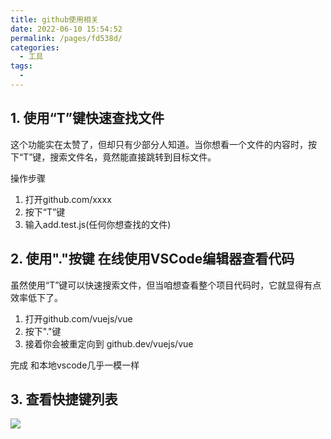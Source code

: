 ```yaml
---
title: github使用相关
date: 2022-06-10 15:54:52
permalink: /pages/fd538d/
categories:
  - 工具
tags:
  - 
---
```


## 1. 使用“T”键快速查找文件

这个功能实在太赞了，但却只有少部分人知道。当你想看一个文件的内容时，按下“T”键，搜索文件名，竟然能直接跳转到目标文件。

操作步骤

1. 打开github.com/xxxx
2. 按下“T”键
3. 输入add.test.js(任何你想查找的文件)

## 2. 使用"."按键 在线使用VSCode编辑器查看代码 

虽然使用“T”键可以快速搜索文件，但当咱想查看整个项目代码时，它就显得有点效率低下了。

1. 打开github.com/vuejs/vue
2. 按下"."键
3. 接着你会被重定向到 github.dev/vuejs/vue

完成 和本地vscode几乎一模一样

## 3. 查看快捷键列表

![](https://gcy-1306312261.cos.ap-chengdu.myqcloud.com/blog/20220610155458.png)

